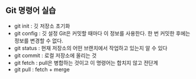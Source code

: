 ## Git 명령어 실습

- git init : 깃 저장소 초기화
- git config : 깃 설정 Git은 커밋할 때마다 이 정보를 사용한다. 한 번 커밋한 후에는 정보를 변경할 수 없다.
- git status : 현재 저장소의 어떤 브랜치에서 작업하고 있는지 알 수 있다
- git commit : 로컬 저장소에 올리는 것
- git fetch : pull은 병합하는 것이고 이 명령어는 합치지 않고 전단계
- git pull : fetch + merge
